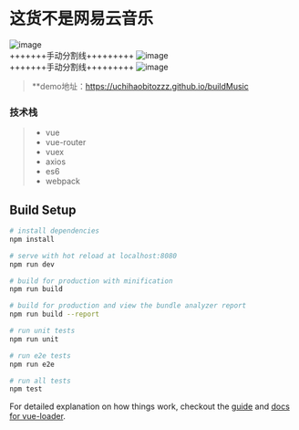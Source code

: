 # 这货不是网易云音乐

![image](https://github.com/UchihaObitoZzz/CloudMusic-vue/blob/master/demo1.png)<br>
+++++++手动分割线+++++++++
![image](https://github.com/UchihaObitoZzz/CloudMusic-vue/blob/master/demo2.png)<br>
+++++++手动分割线+++++++++
![image](https://github.com/UchihaObitoZzz/CloudMusic-vue/blob/master/demo3.png)<br>

> **demo地址：https://uchihaobitozzz.github.io/buildMusic

### 技术栈

> * vue
> * vue-router
> * vuex
> * axios
> * es6
> * webpack

## Build Setup

``` bash
# install dependencies
npm install

# serve with hot reload at localhost:8080
npm run dev

# build for production with minification
npm run build

# build for production and view the bundle analyzer report
npm run build --report

# run unit tests
npm run unit

# run e2e tests
npm run e2e

# run all tests
npm test
```

For detailed explanation on how things work, checkout the [guide](http://vuejs-templates.github.io/webpack/) and [docs for vue-loader](http://vuejs.github.io/vue-loader).
